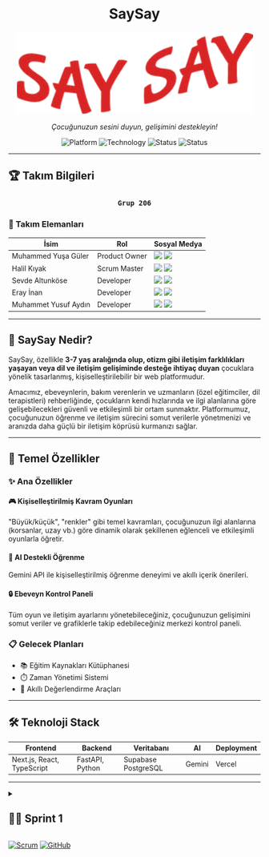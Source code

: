 <div align="center">

# **SaySay**

![Proje Logosu](./assets/logo.png)

*Çocuğunuzun sesini duyun, gelişimini destekleyin!*

![Platform](https://img.shields.io/badge/Platform-Web-blue.svg)
![Technology](https://img.shields.io/badge/Technology-React-green.svg)
![Status](https://img.shields.io/badge/Status-Sprint2_Ongoing-orange.svg)
![Status](https://img.shields.io/badge/Status-Sprint1_Completed-success.svg)

</div>

---

## **🏆 Takım Bilgileri**

<div align="center">

### **`Grup 206`**

</div>

### **👥 Takım Elemanları**

| İsim | Rol | Sosyal Medya |
|------|-----|--------------|
| Muhammed Yuşa Güler | Product Owner | <a href="https://github.com/yusaglr" target="_blank"><img src="https://github.githubassets.com/images/modules/logos_page/GitHub-Mark.png" width="20"/></a> <a href="placeholder_linkedin_url" target="_blank"><img src="https://cdn.jsdelivr.net/gh/devicons/devicon/icons/linkedin/linkedin-original.svg" width="20"/></a> |
| Halil Kıyak | Scrum Master | <a href="https://github.com/vamos99" target="_blank"><img src="https://github.githubassets.com/images/modules/logos_page/GitHub-Mark.png" width="20"/></a> <a href="https://tr.linkedin.com/in/halilkiyak" target="_blank"><img src="https://cdn.jsdelivr.net/gh/devicons/devicon/icons/linkedin/linkedin-original.svg" width="20"/></a> |
| Sevde Altunköse | Developer | <a href="https://github.com/SevdeAltunkose" target="_blank"><img src="https://github.githubassets.com/images/modules/logos_page/GitHub-Mark.png" width="20"/></a> <a href="https://tr.linkedin.com/in/sevde-altunk%C3%B6se-608450312" target="_blank"><img src="https://cdn.jsdelivr.net/gh/devicons/devicon/icons/linkedin/linkedin-original.svg" width="20"/></a> |
| Eray İnan | Developer | <a href="https://github.com/erayinn" target="_blank"><img src="https://github.githubassets.com/images/modules/logos_page/GitHub-Mark.png" width="20"/></a> <a href="https://www.linkedin.com/in/eray-inan-b022392a9/" target="_blank"><img src="https://cdn.jsdelivr.net/gh/devicons/devicon/icons/linkedin/linkedin-original.svg" width="20"/></a> |
| Muhammet Yusuf Aydın | Developer | <a href="https://github.com/yayd1n" target="_blank"><img src="https://github.githubassets.com/images/modules/logos_page/GitHub-Mark.png" width="20"/></a> <a href="https://www.linkedin.com/in/muhammet-yusuf-ayd%C4%B1n/" target="_blank"><img src="https://cdn.jsdelivr.net/gh/devicons/devicon/icons/linkedin/linkedin-original.svg" width="20"/></a> |

---

## **📱 SaySay Nedir?**

SaySay, özellikle **3-7 yaş aralığında olup, otizm gibi iletişim farklılıkları yaşayan veya dil ve iletişim gelişiminde desteğe ihtiyaç duyan** çocuklara yönelik tasarlanmış, kişiselleştirilebilir bir web platformudur.

Amacımız, ebeveynlerin, bakım verenlerin ve uzmanların (özel eğitimciler, dil terapistleri) rehberliğinde, çocukların kendi hızlarında ve ilgi alanlarına göre gelişebilecekleri güvenli ve etkileşimli bir ortam sunmaktır. Platformumuz, çocuğunuzun öğrenme ve iletişim sürecini somut verilerle yönetmenizi ve aranızda daha güçlü bir iletişim köprüsü kurmanızı sağlar.

---

## **🚀 Temel Özellikler**

### ✨ **Ana Özellikler**

#### 🎮 **Kişiselleştirilmiş Kavram Oyunları**
"Büyük/küçük", "renkler" gibi temel kavramları, çocuğunuzun ilgi alanlarına (korsanlar, uzay vb.) göre dinamik olarak şekillenen eğlenceli ve etkileşimli oyunlarla öğretir.

#### 🤖 **AI Destekli Öğrenme**
Gemini API ile kişiselleştirilmiş öğrenme deneyimi ve akıllı içerik önerileri.

#### 🔒 **Ebeveyn Kontrol Paneli**
Tüm oyun ve iletişim ayarlarını yönetebileceğiniz, çocuğunuzun gelişimini somut veriler ve grafiklerle takip edebileceğiniz merkezi kontrol paneli.

### 📋 **Gelecek Planları**
- 📚 Eğitim Kaynakları Kütüphanesi
- ⏱️ Zaman Yönetimi Sistemi
- 🎯 Akıllı Değerlendirme Araçları

---

## **🛠️ Teknoloji Stack**

| Frontend | Backend | Veritabanı | AI | Deployment |
|----------|---------|------------|----|------------|
| Next.js, React, TypeScript | FastAPI, Python | Supabase PostgreSQL | Gemini | Vercel |

---

<details>
<summary><h2>🏃‍♂️ Sprint 1</h2></summary>

<details>
<summary><h3>📈 Sprint Board Görselleri</h3></summary>

![Sprint 1 - To Do](./assets/Sprint1-ToDo.png)

![Sprint 1 - Done](./assets/Sprint1-Done.png)

</details>

<details>
<summary><h3>💻 Uygulama Ekran Görüntüleri</h3></summary>

| Ana Sayfa | Giriş | Kayıt | İletişim |
|-----------|-------|-------|----------|
| ![Ana Sayfa](./assets/app-hompage.png) | ![Giriş](./assets/app-login.png) | ![Kayıt](./assets/app-register.png) | ![İletişim](./assets/app-contact.png) |

</details>

**📝 Sprint Review & Retrospective**

**Sprint Review**
**Neler Başarıldı ve Gösterildi?**
✅ Proje Kurulumu (Vite + React + TS) - 3 puan
✅ Ana Sayfa ve İletişim Sayfası UI Kodlaması - 5 puan  
✅ Giriş ve Kayıt Sayfaları UI Kodlaması - 5 puan
✅ Tüm Sayfalar için Responsive Tasarım - 8 puan
✅ Proje klasör yapısı organize edildi (components, pages, styles, utils, hooks, types).
✅ Veritabanı için Supabase test edildi ve başarılı sonuçlar alındı.

**Tespit Edilen Sorunlar:**
⚠️ Planlanan tasarıma göre ufak tasarım sorunları mevcut.

**Sprint Review katılımcıları**: Muhammed Yuşa Güler, Halil Kıyak, Sevde Altunköse, Eray İnan, Muhammet Yusuf Aydın

**Sprint Retrospective**
**Neler İyi Gitti?**
- Takım içi iletişim ve iş birliği çok güçlüydü.
- Vite kullanma kararımız, geliştirme sürecini hızlandırdı.
- Responsive tasarım başarıyla tamamlandı.
- Teknoloji stack kararlarında esneklik gösterdik (Vite'dan Next.js'e geçiş planı).

**Neler Geliştirilebilir?**
- Bazı görevlerin karmaşıklığını başlangıçta tam olarak kestiremedik.
- Bir sonraki sprint için kavram oyunları ve kullanıcı yönetimi özellikleri önceliklendirilmiştir.

</details>

[![Scrum](https://img.shields.io/badge/Methodology-Scrum-orange?style=for-the-badge&logo=scrum)](https://scrum.org/)
[![GitHub](https://img.shields.io/badge/GitHub-Repository-black?style=for-the-badge&logo=github)](https://github.com/vamos99/SaySay)
